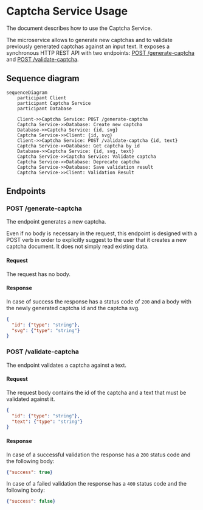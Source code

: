 # Captcha Service Usage

The document describes how to use the Captcha Service.

The microservice allows to generate new captchas and to validate previously generated captchas against an input text. It exposes a synchronous HTTP REST API with two endpoints: [POST /generate-captcha](#post-generate-captcha) and [POST /validate-captcha](#post-validate-captcha).

## Sequence diagram

```mermaid
sequenceDiagram
    participant Client
    participant Captcha Service
    participant Database

    Client->>Captcha Service: POST /generate-captcha
    Captcha Service->>Database: Create new captcha
    Database->>Captcha Service: {id, svg}
    Captcha Service->>Client: {id, svg}
    Client->>Captcha Service: POST /validate-captcha {id, text}
    Captcha Service->>Database: Get captcha by id
    Database->>Captcha Service: {id, svg, text}
    Captcha Service->>Captcha Service: Validate captcha
    Captcha Service->>Database: Deprecate captcha
    Captcha Service->>Database: Save validation result
    Captcha Service->>Client: Validation Result
```

## Endpoints

### POST /generate-captcha

The endpoint generates a new captcha.

Even if no body is necessary in the request, this endpoint is designed with a POST verb in order to explicitly suggest to the user that it creates a new captcha document. It does not simply read existing data.

#### Request

The request has no body.

#### Response

In case of success the response has a status code of `200` and a body with the newly generated captcha id and the captcha svg.

```json
{
  "id": {"type": "string"},
  "svg": {"type": "string"}
}
```

### POST /validate-captcha

The endpoint validates a captcha against a text.

#### Request

The request body contains the id of the captcha and a text that must be validated against it.

```json
{
  "id": {"type": "string"},
  "text": {"type": "string"}
}
```

#### Response

In case of a successful validation the response has a `200` status code and the following body:

```json
{"success": true}
```

In case of a failed validation the response has a `400` status code and the following body:

```json
{"success": false}
```

